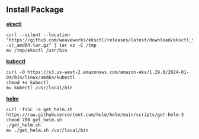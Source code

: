 ## Install Package
[**eksctl**](https://docs.aws.amazon.com/ko_kr/emr/latest/EMR-on-EKS-DevelopmentGuide/setting-up-eksctl.html)
```shell
curl --silent --location "https://github.com/weaveworks/eksctl/releases/latest/download/eksctl_$(uname -s)_amd64.tar.gz" | tar xz -C /tmp
mv /tmp/eksctl /usr/bin
```

[**kubectl**](https://docs.aws.amazon.com/ko_kr/eks/latest/userguide/install-kubectl.html)
```shell
curl -O https://s3.us-west-2.amazonaws.com/amazon-eks/1.29.0/2024-01-04/bin/linux/amd64/kubectl
chmod +x kubectl
mv kubectl /usr/local/bin
```

[**helm**](https://helm.sh/docs/intro/install/)
```shell
curl -fsSL -o get_helm.sh https://raw.githubusercontent.com/helm/helm/main/scripts/get-helm-3
chmod 700 get_helm.sh
./get_helm.sh
mv ./get_helm.sh /usr/local/bin
```